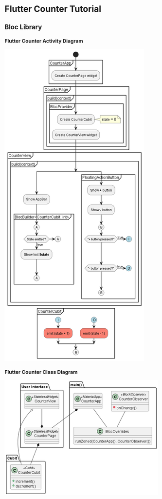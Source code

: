 # Flutter Counter Tutorial

## Bloc Library

### Flutter Counter Activity Diagram

![Activity Diagram](../out/flutter_counter/flutter_counter_activity_diagram/Counter_Activity_Diagram.png)

### Flutter Counter Class Diagram

![Class Diagram](../out/flutter_counter/flutter_counter_class_diagram/Counter_Class_Diagram.png)
